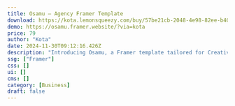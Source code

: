 ```yaml
---
title: Osamu — Agency Framer Template
download: https://kota.lemonsqueezy.com/buy/57be21cb-2048-4e98-82ee-b4092fe1ab12
demo: https://osamu.framer.website/?via=kota
price: 79
author: "Kota"
date: 2024-11-30T09:12:16.426Z
description: "Introducing Osamu, a Framer template tailored for Creative Agencies. Its sleek, minimalist design offers a refined backdrop for your agency's portfolio."
ssg: ["Framer"]
css: []
ui: []
cms: []
category: [Business]
draft: false
---
```

